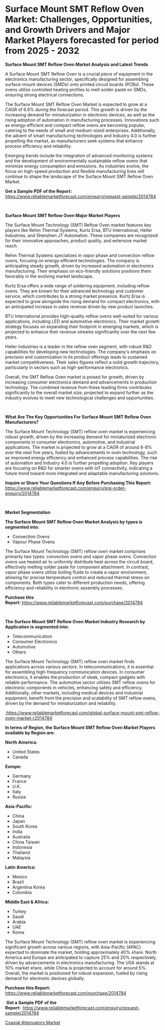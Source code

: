 <p><h1>Surface Mount SMT Reflow Oven Market: Challenges, Opportunities, and Growth Drivers and Major Market Players forecasted for period from 2025 - 2032</h1></p><p><strong>Surface Mount SMT Reflow Oven Market Analysis and Latest Trends</strong></p>
<p><p>A Surface Mount SMT Reflow Oven is a crucial piece of equipment in the electronics manufacturing sector, specifically designed for assembling surface-mount devices (SMDs) onto printed circuit boards (PCBs). These ovens utilize controlled heating profiles to melt solder paste on SMDs, ensuring strong electrical connections.</p><p>The Surface Mount SMT Reflow Oven Market is expected to grow at a CAGR of 6.6% during the forecast period. This growth is driven by the increasing demand for miniaturization in electronic devices, as well as the rising adoption of automation in manufacturing processes. Innovations such as energy-efficient and compact reflow ovens are becoming popular, catering to the needs of small and medium-sized enterprises. Additionally, the advent of smart manufacturing technologies and Industry 4.0 is further propelling the market, as manufacturers seek systems that enhance process efficiency and reliability.</p><p>Emerging trends include the integration of advanced monitoring systems and the development of environmentally sustainable reflow ovens that minimize energy consumption and emissions. As industries evolve, the focus on high-speed production and flexible manufacturing lines will continue to shape the landscape of the Surface Mount SMT Reflow Oven Market.</p></p>
<p><strong>Get a Sample PDF of the Report:&nbsp;</strong> <a href="https://www.reliablemarketforecast.com/enquiry/request-sample/2014784?utm_campaign=2308&utm_medium=2&utm_source=Github&utm_content=ia&utm_term=29032025&utm_id=surface-mount-smt-reflow-oven">https://www.reliablemarketforecast.com/enquiry/request-sample/2014784</a></p>
<p>&nbsp;</p>
<p><strong>Surface Mount SMT Reflow Oven Major Market Players</strong></p>
<p><p>The Surface Mount Technology (SMT) Reflow Oven market features key players like Rehm Thermal Systems, Kurtz Ersa, BTU International, Heller Industries, and Shenzhen JT Automation. These companies are recognized for their innovative approaches, product quality, and extensive market reach.</p><p>Rehm Thermal Systems specializes in vapor phase and convection reflow ovens, focusing on energy-efficient technologies. The company is anticipating steady growth, driven by increased automation in electronics manufacturing. Their emphasis on eco-friendly solutions positions them favorably in the evolving market landscape.</p><p>Kurtz Ersa offers a wide range of soldering equipment, including reflow ovens. They are known for their advanced technology and customer service, which contributes to a strong market presence. Kurtz Ersa is expected to grow alongside the rising demand for compact electronics, with an anticipated increase in sales revenue driven by new product launches.</p><p>BTU International provides high-quality reflow ovens well-suited for various applications, including LED and automotive electronics. Their market growth strategy focuses on expanding their footprint in emerging markets, which is projected to enhance their revenue streams significantly over the next few years.</p><p>Heller Industries is a leader in the reflow oven segment, with robust R&D capabilities for developing new technologies. The company's emphasis on precision and customization in its product offerings leads to sustained market competitiveness. Their sales figures reflect a solid growth trajectory, particularly in sectors such as high-performance electronics.</p><p>Overall, the SMT Reflow Oven market is poised for growth, driven by increasing consumer electronics demand and advancements in production technology. The combined revenue from these leading firms contributes significantly to the overall market size, projected to expand further as the industry evolves to meet new technological challenges and opportunities.</p></p>
<p>&nbsp;</p>
<p><strong>What Are The Key Opportunities For Surface Mount SMT Reflow Oven Manufacturers?</strong></p>
<p><p>The Surface Mount Technology (SMT) reflow oven market is experiencing robust growth, driven by the increasing demand for miniaturized electronic components in consumer electronics, automotive, and industrial applications. The market is projected to grow at a CAGR of around 6-8% over the next five years, fueled by advancements in oven technology, such as improved energy efficiency and enhanced process capabilities. The rise of automation and Industry 4.0 is further propelling adoption. Key players are focusing on R&D for smarter ovens with IoT connectivity, indicating a future trend toward more integrated and adaptable manufacturing solutions.</p></p>
<p><strong>Inquire or Share Your Questions If Any Before Purchasing This Report:</strong> <a href="https://www.reliablemarketforecast.com/enquiry/pre-order-enquiry/2014784?utm_campaign=2308&utm_medium=2&utm_source=Github&utm_content=ia&utm_term=29032025&utm_id=surface-mount-smt-reflow-oven">https://www.reliablemarketforecast.com/enquiry/pre-order-enquiry/2014784</a></p>
<p>&nbsp;</p>
<p><strong>Market Segmentation</strong></p>
<p><strong>The Surface Mount SMT Reflow Oven Market Analysis by types is segmented into:</strong></p>
<p><ul><li>Convection Ovens</li><li>Vapour Phase Ovens</li></ul></p>
<p><p>The Surface Mount Technology (SMT) reflow oven market comprises primarily two types: convection ovens and vapor phase ovens. Convection ovens use heated air to uniformly distribute heat across the circuit board, effectively melting solder paste for component attachment. In contrast, vapor phase ovens utilize boiling fluids to create a vapor environment, allowing for precise temperature control and reduced thermal stress on components. Both types cater to different production needs, offering efficiency and reliability in electronic assembly processes.</p></p>
<p><strong>Purchase this Report:&nbsp;</strong><a href="https://www.reliablemarketforecast.com/purchase/2014784?utm_campaign=2308&utm_medium=2&utm_source=Github&utm_content=ia&utm_term=29032025&utm_id=surface-mount-smt-reflow-oven">https://www.reliablemarketforecast.com/purchase/2014784</a></p>
<p>&nbsp;</p>
<p><strong>The Surface Mount SMT Reflow Oven Market Industry Research by Application is segmented into:</strong></p>
<p><ul><li>Telecommunication</li><li>Consumer Electronics</li><li>Automotive</li><li>Others</li></ul></p>
<p><p>The Surface Mount Technology (SMT) reflow oven market finds applications across various sectors. In telecommunications, it is essential for assembling high-frequency communication devices. In consumer electronics, it enables the production of sleek, compact gadgets with reliable performance. The automotive sector utilizes SMT reflow ovens for electronic components in vehicles, enhancing safety and efficiency. Additionally, other markets, including medical devices and industrial equipment, benefit from the precision and scalability of SMT reflow ovens, driven by the demand for miniaturization and reliability.</p></p>
<p><a href="https://www.reliablemarketforecast.com/global-surface-mount-smt-reflow-oven-market-r2014784?utm_campaign=2308&utm_medium=2&utm_source=Github&utm_content=ia&utm_term=29032025&utm_id=surface-mount-smt-reflow-oven">&nbsp;https://www.reliablemarketforecast.com/global-surface-mount-smt-reflow-oven-market-r2014784</a></p>
<p><strong>In terms of Region, the Surface Mount SMT Reflow Oven Market Players available by Region are:</strong></p>
<p>
    <p> <strong> North America: </strong>
        <ul>
            <li>United States</li>
            <li>Canada</li>
        </ul>
        </p> 
    <p> <strong> Europe: </strong>
        <ul>
            <li>Germany</li>
            <li>France</li>
            <li>U.K.</li>
            <li>Italy</li>
            <li>Russia</li>
        </ul>
        </p> 
    <p> <strong> Asia-Pacific: </strong>
        <ul>
            <li>China</li>
            <li>Japan</li>
            <li>South Korea</li>
            <li>India</li>
            <li>Australia</li>
            <li>China Taiwan</li>
            <li>Indonesia</li>
            <li>Thailand</li>
            <li>Malaysia</li>
        </ul>
        </p> 
    <p> <strong> Latin America: </strong>
        <ul>
            <li>Mexico</li>
            <li>Brazil</li>
            <li>Argentina Korea</li>
            <li>Colombia</li>
        </ul>
        </p> 
    <p> <strong> Middle East & Africa: </strong>
        <ul>
            <li>Turkey</li>
            <li>Saudi</li>
            <li>Arabia</li>
            <li>UAE</li>
            <li>Korea</li>
        </ul>
    </p>
    </p>
<p><p>The Surface Mount Technology (SMT) reflow oven market is experiencing significant growth across various regions, with Asia-Pacific (APAC) expected to dominate the market, holding approximately 40% share. North America and Europe are anticipated to capture 25% and 20% respectively, driven by advancements in electronics manufacturing. The USA stands at 10% market share, while China is projected to account for around 5%. Overall, the market is positioned for robust expansion, fueled by rising demand for electronic devices globally.</p></p>
<p><strong>Purchase this Report: </strong><a href="https://www.reliablemarketforecast.com/purchase/2014784?utm_campaign=2308&utm_medium=2&utm_source=Github&utm_content=ia&utm_term=29032025&utm_id=surface-mount-smt-reflow-oven">https://www.reliablemarketforecast.com/purchase/2014784</a></p>
<p>&nbsp;<strong>Get a Sample PDF of the Report:&nbsp;&nbsp;</strong><a href="https://www.reliablemarketforecast.com/enquiry/request-sample/2014784?utm_campaign=2308&utm_medium=2&utm_source=Github&utm_content=ia&utm_term=29032025&utm_id=surface-mount-smt-reflow-oven">https://www.reliablemarketforecast.com/enquiry/request-sample/2014784</a></p>
<p><strong></strong></p>
<p><p><a href="https://github.com/leopardmicheal7019/Market-Research-Report-List-1/blob/main/coaxial-attenuators-market.md?utm_campaign=2308&utm_medium=2&utm_source=Github&utm_content=ia&utm_term=29032025&utm_id=surface-mount-smt-reflow-oven">Coaxial Attenuators Market</a></p></p>
